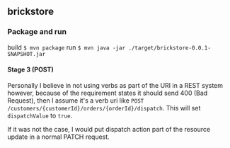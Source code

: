 ## brickstore
### Package and run
build
`$ mvn package`
run
`$ mvn java -jar ./target/brickstore-0.0.1-SNAPSHOT.jar`

#### Stage 3 (POST)
Personally I believe in not using verbs as part of the URI in a REST system however, because of the requirement states it should send 400 (Bad Request), then I assume it's a verb uri like `POST /customers/{customerId}/orders/{orderId}/dispatch`. This will set `dispatchValue` to `true`.

If it was not the case, I would put dispatch action part of the resource update in a normal PATCH request.


